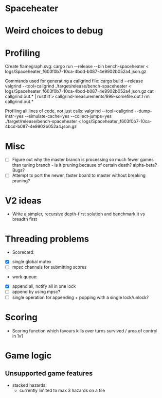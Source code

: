 # Spaceheater
# Weird choices to debug

# Profiling
Create flamegraph.svg:
  cargo run --release --bin bench-spaceheater < logs/Spaceheater_f603f0b7-10ca-4bcd-b087-4e9902b052a4.json.gz

Commands used for generating a callgrind file:
  cargo build --release
  valgrind --tool=callgrind ./target/release/bench-spaceheater < logs/Spaceheater_f603f0b7-10ca-4bcd-b087-4e9902b052a4.json.gz
  cat callgrind.out.* | rustfilt > callgrind-measurements/999-somefile.out.1
  rm callgrind.out.*

Profiling all lines of code, not just calls:
  valgrind --tool=callgrind --dump-instr=yes --simulate-cache=yes --collect-jumps=yes ./target/release/bench-spaceheater < logs/Spaceheater_f603f0b7-10ca-4bcd-b087-4e9902b052a4.json.gz

# Misc
- [ ] Figure out why the master branch is processing so much fewer games than tuning branch - is it pruning because of certain death? alpha-beta? Bugs?
- [ ] Attempt to port the newer, faster board to master without breaking pruning?

# V2 ideas
- Write a simpler, recursive depth-first solution and benchmark it vs breadth first

# Threading problems
- Scorecard:
 - [x] single global mutex
 - [ ] mpsc channels for submitting scores
- work queue:
 - [x] append all, notify all in one lock
 - [ ] append by using mpsc?
 - [ ] single operation for appending + popping with a single lock/unlock?

# Scoring
- Scoring function which favours kills over turns survived / area of control in 1v1

# Game logic
## Unsupported game features
- stacked hazards:
  - currently limited to max 3 hazards on a tile
  
